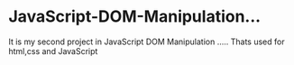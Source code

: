 # JavaScript-DOM-Manipulation...
It is my second project in JavaScript DOM Manipulation ..... Thats used for html,css and JavaScript
